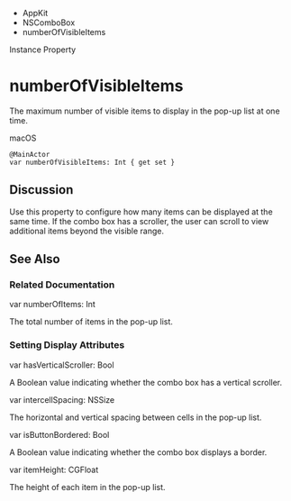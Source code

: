 

- AppKit
- NSComboBox
-  numberOfVisibleItems 

Instance Property

# numberOfVisibleItems

The maximum number of visible items to display in the pop-up list at one time.

macOS

``` source
@MainActor
var numberOfVisibleItems: Int { get set }
```

## Discussion

Use this property to configure how many items can be displayed at the same time. If the combo box has a scroller, the user can scroll to view additional items beyond the visible range.

## See Also

### Related Documentation

var numberOfItems: Int

The total number of items in the pop-up list.

### Setting Display Attributes

var hasVerticalScroller: Bool

A Boolean value indicating whether the combo box has a vertical scroller.

var intercellSpacing: NSSize

The horizontal and vertical spacing between cells in the pop-up list.

var isButtonBordered: Bool

A Boolean value indicating whether the combo box displays a border.

var itemHeight: CGFloat

The height of each item in the pop-up list.

